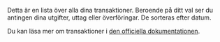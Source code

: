 Detta är en lista över alla dina transaktioner. Beroende på ditt val ser du antingen dina utgifter, uttag eller överföringar. De sorteras efter datum.

Du kan läsa mer om transaktioner i [den officiella dokumentationen](https://docs.firefly-iii.org/concepts/transactions).